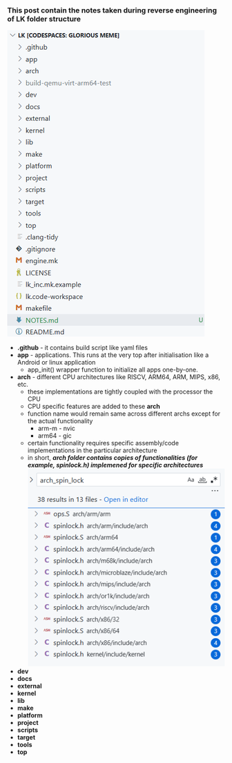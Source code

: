 ### This post contain the notes taken during reverse engineering of LK folder structure

![LK - Folder Structure](assets/image_0.png)

* **.github** - it contains build script like yaml files
* **app** - applications. This runs at the very top after initialisation like a Android or linux application
    * app_init() wrapper function to initialize all apps one-by-one.
* **arch** - different CPU architectures like RISCV, ARM64, ARM, MIPS, x86, etc.
    * these implementations are tightly coupled with the processor the CPU
    * CPU specific features are added to these **arch**
    * function name would remain same across different archs except for the actual functionality
        - arm-m - nvic
        - arm64 - gic
    * certain functionality requires specific assembly/code implementations in the particular architecture
    * in short, ***arch folder contains copies of functionalities (for example, spinlock.h) implemened for specific architectures***
    ![Spinlock implementation for different CPU architectures](assets/image_1.png)
* **dev**
* **docs**
* **external**
* **kernel**
* **lib**
* **make**
* **platform**
* **project**
* **scripts**
* **target**
* **tools**
* **top**